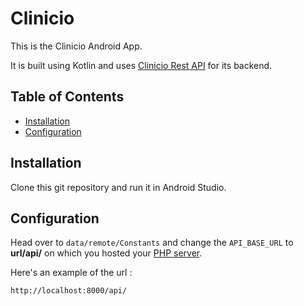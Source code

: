 # Clinicio

This is the Clinicio Android App.

It is built using Kotlin and uses [Clinicio Rest API](../backend) for its backend.

## Table of Contents

- [Installation](#installation)
- [Configuration](#configuration)

<a id = 'installation'></a>

## Installation

Clone this git repository and run it in Android Studio.

<a id = 'configuration'></a>

## Configuration

Head over to `data/remote/Constants` and change the `API_BASE_URL` to **url/api/** on which you
hosted your [PHP server](../backend/README.md#php-server).

Here's an example of the url :

```
http://localhost:8000/api/
```


